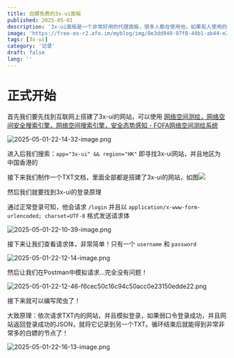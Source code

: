 ```yaml
---
title: 白嫖免费的3x-ui面板
published: 2025-05-01
description: '3x-ui面板是一个非常好用的代理面板，很多人都在使用他，如果有人使用的是默认密码...'
image: 'https://free-eo-r2.afo.im/myblog/img/8e3dd949-97f8-44b1-ab44-e29b64b6c1a8.webp'
tags: [3x-ui]
category: '记录'
draft: false 
lang: ''
---
```


# 正式开始

首先我们要先找到互联网上搭建了3x-ui的网站，可以使用 [网络空间测绘，网络空间安全搜索引擎，网络空间搜索引擎，安全态势感知 - FOFA网络空间测绘系统](https://fofa.info/)

![2025-05-01-22-14-32-image.png](https://free-eo-r2.afo.im/fuwari-blog/img/2025-05-01-22-14-32-image.png)

进入后我们搜索：`app="3x-ui" && region="HK"` 即寻找3x-ui网站，并且地区为中国香港的

接下来我们制作一个TXT文档，里面全部都是搭建了3x-ui的网站，如图![](https://free-eo-r2.afo.im/myblog/img/8b9390ec-61b0-4f78-8d76-aa2b7cb136e5.webp)

然后我们就要找到3x-ui的登录原理

通过正常登录可知，他会请求 `/login` 并且以 `application/x-www-form-urlencoded; charset=UTF-8` 格式发送请求体

![2025-05-01-22-10-39-image.png](https://free-eo-r2.afo.im/fuwari-blog/img/2025-05-01-22-10-39-image.png)

接下来让我们查看请求体，非常简单！只有一个 `username` 和 `password`

![2025-05-01-22-12-14-image.png](https://free-eo-r2.afo.im/fuwari-blog/img/2025-05-01-22-12-14-image.png)

然后让我们在Postman中模拟请求...完全没有问题！

![2025-05-01-22-12-46-f6cec50c16c94c50acc0e23150edde22.png](https://free-eo-r2.afo.im/fuwari-blog/img/2025-05-01-22-12-46-f6cec50c16c94c50acc0e23150edde22.png)

接下来就可以编写爬虫了！

大致原理：依次请求TXT内的网站，并且模拟登录，如果弱口令登录成功，并且网站返回登录成功的JSON，就将它记录到另一个TXT。循环结束后就能得到非常非常多的白嫖的节点了！

![2025-05-01-22-16-13-image.png](https://free-eo-r2.afo.im/fuwari-blog/img/2025-05-01-22-16-13-image.png)
